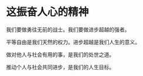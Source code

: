 # 这振奋人心的精神

我们要做勇往无前的战士。我们要做进步超越的强者。

平等自由是我们天然的权力。进步超越是我们人生的意义。



做对他人与社会有用的事，是我们的处世之道。

推动个人与社会共同进步，是我们的人生目标。
